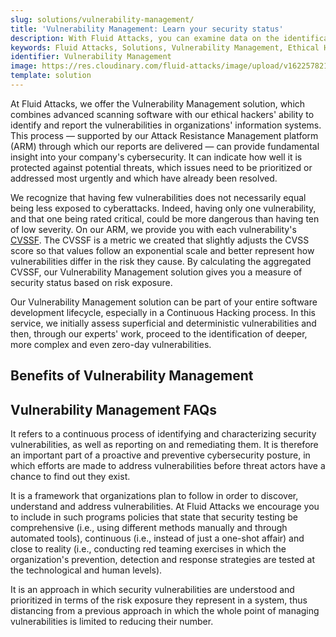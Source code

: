 ```yaml
---
slug: solutions/vulnerability-management/
title: 'Vulnerability Management: Learn your security status'
description: With Fluid Attacks, you can examine data on the identification, classification and prioritization of vulnerabilities in your systems.
keywords: Fluid Attacks, Solutions, Vulnerability Management, Ethical Hacking, Security, Standards
identifier: Vulnerability Management
image: https://res.cloudinary.com/fluid-attacks/image/upload/v1622578216/airs/solutions/solution-vulnerability-management_a5xmkt.webp
template: solution
---
```


<text-container>

At Fluid Attacks, we offer the Vulnerability Management solution,
which combines advanced scanning software with
our ethical hackers' ability to identify and report
the vulnerabilities in organizations' information systems.
This process — supported by our Attack Resistance Management platform (ARM)
through which our reports are delivered — can provide fundamental insight
into your company's cybersecurity.
It can indicate how well it is protected against potential threats,
which issues need to be prioritized or addressed most urgently
and which have already been resolved.

We recognize
that having few vulnerabilities
does not necessarily equal being less exposed to cyberattacks.
Indeed,
having only one vulnerability,
and that one being rated critical,
could be more dangerous
than having ten of low severity.
On our ARM,
we provide you with each vulnerability's
[CVSSF](https://try.fluidattacks.com/report/cvssf/).
The CVSSF is a metric we created
that slightly adjusts the CVSS score
so that values follow an exponential scale
and better represent how vulnerabilities differ in the risk they cause.
By calculating the aggregated CVSSF,
our Vulnerability Management solution gives you a measure of security status
based on risk exposure.

Our Vulnerability Management solution can be part of
your entire software development lifecycle,
especially in a Continuous Hacking process.
In this service,
we initially assess superficial and deterministic vulnerabilities and then,
through our experts' work, proceed to the identification of deeper,
more complex and even zero-day vulnerabilities.

</text-container>

## Benefits of Vulnerability Management

<grid-container>

  <div>
    <solution-card
      description="Our standard services include consulting and clarification
        by hackers (via ARM) so that you  can understand
        reported vulnerabilities without additional cost.
        In addition, we provide you with valuable preliminary knowledge,
        including vulnerability details, fix recommendations and evidence,
        which will enable you to successfully remediate each security issue."
      image="airs/solutions/vulnerability-management/icon1"
      title="Thorough understanding of vulnerabilities"
    />
  </div>

  <div>
    <solution-card
      description="Our ARM shows you the aggregate of CVSSF units,
        which corresponds to your systems' total risk exposure.
        This, along with the benchmarks and other risk-exposure-based
        analytics we show you on our platform allow
        you to learn your security status."
      image="airs/solutions/vulnerability-management/icon2"
      title="Security status based on risk exposure"
    />
  </div>

  <div>
    <solution-card
      description="We put all critical information about vulnerabilities
        detected with our automated and manual SAST, DAST and SCA
        in a central platform (ARM)."
      image="airs/solutions/vulnerability-management/icon3"
      title="All vulnerability information in one place"
    />
  </div>

  <div>
    <solution-card
      description="Our ethical hackers are proficient at finding
        zero-day vulnerabilities. These are flaws in IT systems,
        which others have not yet found and which do
        not have an established remediation patch."
      image="airs/solutions/vulnerability-management/icon4"
      title="Zero-day vulnerabilities"
    />
  </div>

</grid-container>

<div>
  <solution-slide
    description="We invite you to read our
      blog posts related to this solution."
    solution="vulnerabilityManagement"
    title="Do you want to learn more about Vulnerability Management?"
  />
</div>

## Vulnerability Management FAQs

<faq-container>

<div>
<solution-faq
  title="What is vulnerability management?">

It refers to a continuous process of identifying
and characterizing security vulnerabilities,
as well as reporting on and remediating them.
It is therefore an important part of a proactive
and preventive cybersecurity posture,
in which efforts are made to address vulnerabilities
before threat actors have a chance to find out they exist.

</solution-faq>
</div>

<div>
<solution-faq
  title="What is a vulnerability management program?">

It is a framework that organizations plan to follow
in order to discover, understand and address vulnerabilities.
At Fluid Attacks we encourage you
to include in such programs
policies that state that security testing be comprehensive
(i.e., using different methods manually and through automated tools),
continuous
(i.e., instead of just a one-shot affair)
and close to reality
(i.e., conducting red teaming exercises
in which the organization's prevention,
detection and response strategies
are tested at the technological and human levels).

</solution-faq>
</div>

<div>
<solution-faq
  title="What is risk-based vulnerability management?">

It is an approach
in which security vulnerabilities are understood
and prioritized in terms of the risk exposure they represent in a system,
thus distancing from a previous approach
in which the whole point of managing vulnerabilities is limited
to reducing their number.

</solution-faq>
</div>

</faq-container>

<div>
<solution-cta
  paragraph="We are helping organizations understand the risk posed by
    the vulnerabilities in their software and prioritize their remediation,
    ultimately providing them with updated knowledge of their security status.
    Don't miss out on the benefits, and ask us about our 21-day free trial
    for a taste of our Vulnerability Management solution."
  title="Get started with Fluid Attacks' Vulnerability Management right now"
/>
</div>
